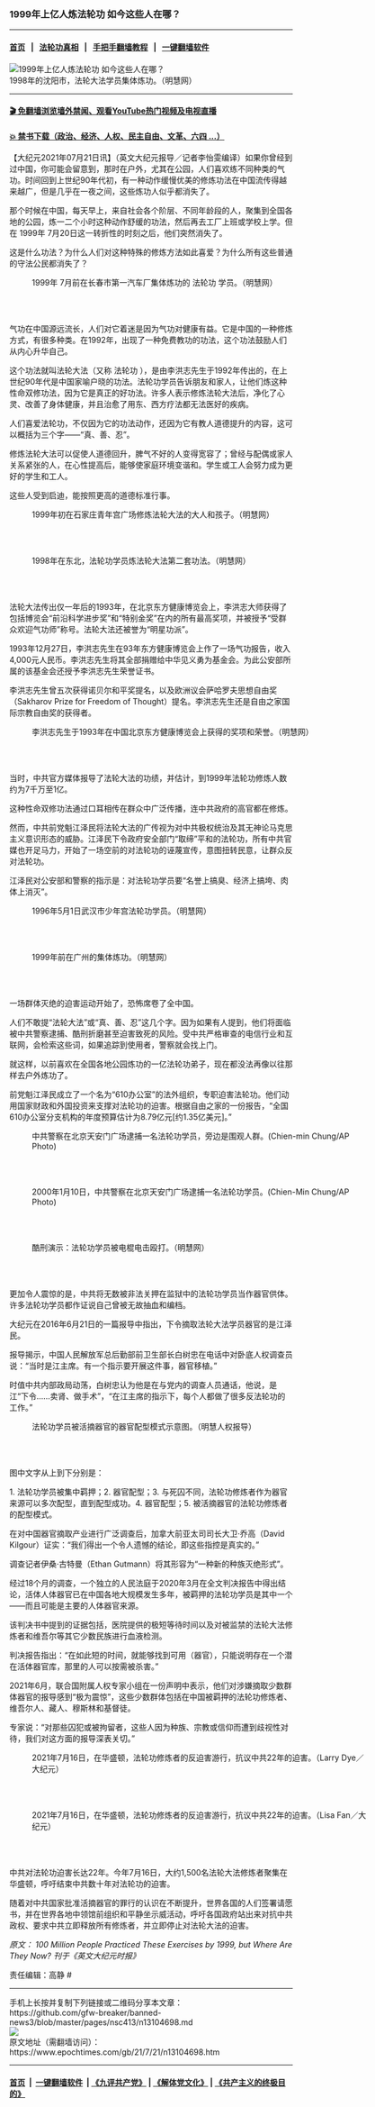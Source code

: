 ### 1999年上亿人炼法轮功 如今这些人在哪？
------------------------

#### [首页](https://github.com/gfw-breaker/banned-news3/blob/master/README.md) &nbsp;&nbsp;|&nbsp;&nbsp; [法轮功真相](https://github.com/begood0513/basic/blob/master/README.md)  &nbsp;&nbsp;|&nbsp;&nbsp; [手把手翻墙教程](https://github.com/gfw-breaker/guides/wiki)  &nbsp;&nbsp;|&nbsp;&nbsp; [一键翻墙软件](https://github.com/gfw-breaker/nogfw/blob/master/README.md)  



<div><img alt="1999年上亿人炼法轮功 如今这些人在哪？" class="attachment-djy_600_400 size-djy_600_400 wp-post-image" src="https://i.epochtimes.com/assets/uploads/2021/07/id13104705-practice-fb-700x420-600x400.jpg"/>
<div class="caption">
 1998年的沈阳市，法轮大法学员集体炼功。（明慧网）
</div></div><hr/>

#### [ 🎬  免翻墙浏览墙外禁闻、观看YouTube热门视频及电视直播](https://github.com/gfw-breaker/HelloWorld)

#### [ 💥  禁书下载（政治、经济、人权、民主自由、文革、六四 ...）](https://github.com/gfw-breaker/books/blob/master/README.md)

<div><p>
 【大纪元2021年07月21日讯】（英文大纪元报导／记者李怡雯编译）如果你曾经到过中国，你可能会留意到，那时在户外，尤其在公园，人们喜欢练不同种类的气功。时间回到上世纪90年代初，有一种动作缓慢优美的修炼功法在中国流传得越来越广，但是几乎在一夜之间，这些炼功人似乎都消失了。
</p>
<p>
 那个时候在中国，每天早上，来自社会各个阶层、不同年龄段的人，聚集到全国各地的公园，炼一二个小时这种动作舒缓的功法，然后再去工厂上班或学校上学。但在
 <ok href="https://www.epochtimes.com/gb/tag/1999%E5%B9%B4.html">
  1999年
 </ok>
 7月20日这一转折性的时刻之后，他们突然消失了。
</p>
<p>
 这是什么功法？为什么人们对这种特殊的修炼方法如此喜爱？为什么所有这些普通的守法公民都消失了？
</p>
<figure aria-describedby="caption-attachment-13104709" class="wp-caption aligncenter" id="attachment_13104709" style="width: 597px">
 <ok href=" https://i.epochtimes.com/assets/uploads/2021/07/id13104709-ET1-450x295.jpg" rel="noreferrer noopener" target="_blank">
  <img alt="" class="wp-image-13104709" src="https://i.epochtimes.com/assets/uploads/2021/07/id13104709-ET1-450x295.jpg"/>
 </ok>
 <br/><figcaption class="wp-caption-text" id="caption-attachment-13104709">
  <ok href="https://www.epochtimes.com/gb/tag/1999%E5%B9%B4.html">
   1999年
  </ok>
  7月前在长春市第一汽车厂集体炼功的
  <ok href="https://www.epochtimes.com/gb/tag/%E6%B3%95%E8%BD%AE%E5%8A%9F.html">
   法轮功
  </ok>
  学员。（明慧网）
 </figcaption><br/>
</figure><br/>
<p>
 气功在中国源远流长，人们对它着迷是因为气功对健康有益。它是中国的一种修炼方式，有很多种类。在1992年，出现了一种免费教功的功法，这个功法鼓励人们从内心升华自己。
</p>
<p>
 这个功法就叫法轮大法（又称
 <ok href="https://www.epochtimes.com/gb/tag/%E6%B3%95%E8%BD%AE%E5%8A%9F.html">
  法轮功
 </ok>
 ），是由李洪志先生于1992年传出的，在上世纪90年代是中国家喻户晓的功法。法轮功学员告诉朋友和家人，让他们炼这种性命双修功法，因为它是真正的好功法。许多人表示修炼法轮大法后，净化了心灵、改善了身体健康，并且治愈了用东、西方疗法都无法医好的疾病。
</p>
<p>
 人们喜爱法轮功，不仅因为它的功法动作，还因为它有教人道德提升的内容，这可以概括为三个字——“真、善、忍”。
</p>
<p>
 修炼法轮大法可以促使人道德回升，脾气不好的人变得宽容了；曾经与配偶或家人关系紧张的人，在心性提高后，能够使家庭环境变谐和。学生或工人会努力成为更好的学生和工人。
</p>
<p>
 这些人受到启迪，能按照更高的道德标准行事。
</p>
<figure aria-describedby="caption-attachment-13104715" class="wp-caption aligncenter" id="attachment_13104715" style="width: 598px">
 <ok href=" https://i.epochtimes.com/assets/uploads/2021/07/id13104715-ET7-450x261.jpg" rel="noreferrer noopener" target="_blank">
  <img alt="" class="wp-image-13104715" src="https://i.epochtimes.com/assets/uploads/2021/07/id13104715-ET7-450x261.jpg"/>
 </ok>
 <br/><figcaption class="wp-caption-text" id="caption-attachment-13104715">
  1999年初在石家庄青年宫广场修炼法轮大法的大人和孩子。（明慧网）
 </figcaption><br/>
</figure><br/>
<figure aria-describedby="caption-attachment-13104719" class="wp-caption aligncenter" id="attachment_13104719" style="width: 597px">
 <ok href=" https://i.epochtimes.com/assets/uploads/2021/07/id13104719-ET5-450x298.jpg" rel="noreferrer noopener" target="_blank">
  <img alt="" class="wp-image-13104719" src="https://i.epochtimes.com/assets/uploads/2021/07/id13104719-ET5-450x298.jpg"/>
 </ok>
 <br/><figcaption class="wp-caption-text" id="caption-attachment-13104719">
  1998年在东北，法轮功学员炼法轮大法第二套功法。（明慧网）
 </figcaption><br/>
</figure><br/>
<p>
 法轮大法传出仅一年后的1993年，在北京东方健康博览会上，李洪志大师获得了包括博览会“前沿科学进步奖”和“特别金奖”在内的所有最高奖项，并被授予“受群众欢迎气功师”称号。法轮大法还被誉为“明星功派”。
</p>
<p>
 1993年12月27日，李洪志先生在93年东方健康博览会上作了一场气功报告，收入4,000元人民币。李洪志先生将其全部捐赠给中华见义勇为基金会。为此公安部所属的该基金会还授予李洪志先生荣誉证书。
</p>
<p>
 李洪志先生曾五次获得诺贝尔和平奖提名，以及欧洲议会萨哈罗夫思想自由奖（Sakharov Prize for Freedom of Thought）提名。李洪志先生还是自由之家国际宗教自由奖的获得者。
</p>
<figure aria-describedby="caption-attachment-13104721" class="wp-caption aligncenter" id="attachment_13104721" style="width: 600px">
 <ok href=" https://i.epochtimes.com/assets/uploads/2021/07/id13104721-ET-1-600x338.jpg" rel="noreferrer noopener" target="_blank">
  <img alt="" class="size-large wp-image-13104721" src="https://i.epochtimes.com/assets/uploads/2021/07/id13104721-ET-1-600x338.jpg"/>
 </ok>
 <br/><figcaption class="wp-caption-text" id="caption-attachment-13104721">
  李洪志先生于1993年在中国北京东方健康博览会上获得的奖项和荣誉。（明慧网）
 </figcaption><br/>
</figure><br/>
<p>
 当时，中共官方媒体报导了法轮大法的功绩，并估计，到1999年法轮功修炼人数约为7千万至1亿。
</p>
<p>
 这种性命双修功法通过口耳相传在群众中广泛传播，连中共政府的高官都在修炼。
</p>
<p>
 然而，中共前党魁江泽民将法轮大法的广传视为对中共极权统治及其无神论马克思主义意识形态的威胁。江泽民下令政府安全部门“取缔”平和的法轮功，所有中共官媒也开足马力，开始了一场空前的对法轮功的诬蔑宣传，意图扭转民意，让群众反对法轮功。
</p>
<p>
 江泽民对公安部和警察的指示是：对法轮功学员要“名誉上搞臭、经济上搞垮、肉体上消灭”。
</p>
<figure aria-describedby="caption-attachment-13104726" class="wp-caption aligncenter" id="attachment_13104726" style="width: 600px">
 <ok href=" https://i.epochtimes.com/assets/uploads/2021/07/id13104726-ET4-600x380.jpg" rel="noreferrer noopener" target="_blank">
  <img alt="" class="size-large wp-image-13104726" src="https://i.epochtimes.com/assets/uploads/2021/07/id13104726-ET4-600x380.jpg"/>
 </ok>
 <br/><figcaption class="wp-caption-text" id="caption-attachment-13104726">
  1996年5月1日武汉市少年宫法轮功学员。（明慧网）
 </figcaption><br/>
</figure><br/>
<figure aria-describedby="caption-attachment-13104728" class="wp-caption aligncenter" id="attachment_13104728" style="width: 600px">
 <ok href=" https://i.epochtimes.com/assets/uploads/2021/07/id13104728-ET8-600x400.jpg" rel="noreferrer noopener" target="_blank">
  <img alt="" class="size-large wp-image-13104728" src="https://i.epochtimes.com/assets/uploads/2021/07/id13104728-ET8-600x400.jpg"/>
 </ok>
 <br/><figcaption class="wp-caption-text" id="caption-attachment-13104728">
  1999年前在广州的集体炼功。（明慧网）
 </figcaption><br/>
</figure><br/>
<p>
 一场群体灭绝的迫害运动开始了，恐怖席卷了全中国。
</p>
<p>
 人们不敢提“法轮大法”或“真、善、忍”这几个字。因为如果有人提到，他们将面临被中共警察逮捕、酷刑折磨甚至迫害致死的风险。受中共严格审查的电信行业和互联网，会检索这些词，如果追踪到使用者，警察就会找上门。
</p>
<p>
 就这样，以前喜欢在全国各地公园炼功的一亿法轮功弟子，现在都没法再像以往那样去户外炼功了。
</p>
<p>
 前党魁江泽民成立了一个名为“610办公室”的法外组织，专职迫害法轮功。他们动用国家财政和外国投资来支撑对法轮功的迫害。根据自由之家的一份报告，“全国610办公室分支机构的年度预算估计为8.79亿元[约1.35亿美元]。”
</p>
<figure aria-describedby="caption-attachment-13104731" class="wp-caption aligncenter" id="attachment_13104731" style="width: 600px">
 <ok href=" https://i.epochtimes.com/assets/uploads/2021/07/id13104731-ET2-1-600x432.jpg" rel="noreferrer noopener" target="_blank">
  <img alt="" class="size-large wp-image-13104731" src="https://i.epochtimes.com/assets/uploads/2021/07/id13104731-ET2-1-600x432.jpg"/>
 </ok>
 <br/><figcaption class="wp-caption-text" id="caption-attachment-13104731">
  中共警察在北京天安门广场逮捕一名法轮功学员，旁边是围观人群。(Chien-min Chung/AP Photo)
 </figcaption><br/>
</figure><br/>
<figure aria-describedby="caption-attachment-13104738" class="wp-caption aligncenter" id="attachment_13104738" style="width: 600px">
 <ok href=" https://i.epochtimes.com/assets/uploads/2021/07/id13104738-ET1-1-600x360.jpg" rel="noreferrer noopener" target="_blank">
  <img alt="" class="size-large wp-image-13104738" src="https://i.epochtimes.com/assets/uploads/2021/07/id13104738-ET1-1-600x360.jpg"/>
 </ok>
 <br/><figcaption class="wp-caption-text" id="caption-attachment-13104738">
  2000年1月10日，中共警察在北京天安门广场逮捕一名法轮功学员。(Chien-Min Chung/AP Photo)
 </figcaption><br/>
</figure><br/>
<figure aria-describedby="caption-attachment-13104741" class="wp-caption aligncenter" id="attachment_13104741" style="width: 600px">
 <ok href=" https://i.epochtimes.com/assets/uploads/2021/07/id13104741-ET10-600x444.jpg" rel="noreferrer noopener" target="_blank">
  <img alt="" class="size-large wp-image-13104741" src="https://i.epochtimes.com/assets/uploads/2021/07/id13104741-ET10-600x444.jpg"/>
 </ok>
 <br/><figcaption class="wp-caption-text" id="caption-attachment-13104741">
  酷刑演示：法轮功学员被电棍电击殴打。（明慧网）
 </figcaption><br/>
</figure><br/>
<p>
 更加令人震惊的是，中共将无数被非法关押在监狱中的法轮功学员当作器官供体。许多法轮功学员都作证说自己曾被无故抽血和编档。
</p>
<p>
 大纪元在2016年6月21日的一篇报导中指出，下令摘取法轮大法学员器官的是江泽民。
</p>
<p>
 报导揭示，中国人民解放军总后勤部前卫生部长白树忠在电话中对卧底人权调查员说：“当时是江主席。有一个指示要开展这件事，器官移植。”
</p>
<p>
 时值中共内部政局动荡，白树忠认为他是在与党内的调查人员通话，他说，是江“下令……卖肾、做手术”，“在江主席的指示下，每个人都做了很多反法轮功的工作。”
</p>
<figure aria-describedby="caption-attachment-13104743" class="wp-caption aligncenter" id="attachment_13104743" style="width: 600px">
 <ok href=" https://i.epochtimes.com/assets/uploads/2021/07/id13104743-ET-Prison-600x474.jpg" rel="noreferrer noopener" target="_blank">
  <img alt="" class="size-large wp-image-13104743" src="https://i.epochtimes.com/assets/uploads/2021/07/id13104743-ET-Prison-600x474.jpg"/>
 </ok>
 <br/><figcaption class="wp-caption-text" id="caption-attachment-13104743">
  法轮功学员被活摘器官的器官配型模式示意图。（明慧人权报导）
 </figcaption><br/>
</figure><br/>
<p>
 图中文字从上到下分别是：
</p>
<p>
 1. 法轮功学员被集中羁押；2. 器官配型；3. 与死囚不同，法轮功修炼者作为器官来源可以多次配型，直到配型成功。4. 器官配型；5. 被活摘器官的法轮功修炼者的配型模式。
</p>
<p>
 在对中国器官摘取产业进行广泛调查后，加拿大前亚太司司长大卫‧乔高（David Kilgour）证实：“我们得出一个令人遗憾的结论，即这些指控是真实的。”
</p>
<p>
 调查记者伊桑‧古特曼（Ethan Gutmann）将其形容为“一种新的种族灭绝形式”。
</p>
<p>
 经过18个月的调查，一个独立的人民法庭于2020年3月在全文判决报告中得出结论，活体人体器官已在中国各地大规模发生多年，被羁押的法轮功学员是其中一个——而且可能是主要的人体器官来源。
</p>
<p>
 该判决书中提到的证据包括，医院提供的极短等待时间以及对被监禁的法轮大法修炼者和维吾尔等其它少数民族进行血液检测。
</p>
<p>
 判决报告指出：“在如此短的时间，就能够找到可用（器官），只能说明存在一个潜在活体器官库，那里的人可以按需被杀害。”
</p>
<p>
 2021年6月，联合国附属人权专家小组在一份声明中表示，他们对涉嫌摘取少数群体器官的报导感到“极为震惊”，这些少数群体包括在中国被羁押的法轮功修炼者、维吾尔人、藏人、穆斯林和基督徒。
</p>
<p>
 专家说：“对那些囚犯或被拘留者，这些人因为种族、宗教或信仰而遭到歧视性对待，我们对这方面的报导深表关切。”
</p>
<figure aria-describedby="caption-attachment-13104746" class="wp-caption aligncenter" id="attachment_13104746" style="width: 600px">
 <ok href=" https://i.epochtimes.com/assets/uploads/2021/07/id13104746-9ED1847-1200x800-600x400.jpg" rel="noreferrer noopener" target="_blank">
  <img alt="" class="size-large wp-image-13104746" src="https://i.epochtimes.com/assets/uploads/2021/07/id13104746-9ED1847-1200x800-600x400.jpg"/>
 </ok>
 <br/><figcaption class="wp-caption-text" id="caption-attachment-13104746">
  2021年7月16日，在华盛顿，法轮功修炼者的反迫害游行，抗议中共22年的迫害。（Larry Dye／大纪元）
 </figcaption><br/>
</figure><br/>
<figure aria-describedby="caption-attachment-13104750" class="wp-caption aligncenter" id="attachment_13104750" style="width: 600px">
 <ok href=" https://i.epochtimes.com/assets/uploads/2021/07/id13104750-AM3A1643-1200x800-600x400.jpg" rel="noreferrer noopener" target="_blank">
  <img alt="" class="size-large wp-image-13104750" src="https://i.epochtimes.com/assets/uploads/2021/07/id13104750-AM3A1643-1200x800-600x400.jpg"/>
 </ok>
 <br/><figcaption class="wp-caption-text" id="caption-attachment-13104750">
  2021年7月16日，在华盛顿，法轮功修炼者的反迫害游行，抗议中共22年的迫害。（Lisa Fan／大纪元）
 </figcaption><br/>
</figure><br/>
<p>
 中共对法轮功迫害长达22年。今年7月16日，大约1,500名法轮大法修炼者聚集在华盛顿，呼吁结束中共数十年对法轮功的迫害。
</p>
<p>
 随着对中共国家批准活摘器官的罪行的认识在不断提升，世界各国的人们签署请愿书，并在世界各地中领馆前组织和平静坐示威活动，呼吁各国政府站出来对抗中共政权、要求中共立即释放所有修炼者，并立即停止对法轮大法的迫害。
</p>
<p style="text-align: center;">
</p>
<p>
 <em>
  原文：
  <ok href="https://www.theepochtimes.com/100-million-people-practiced-these-exercises-by-1999-but-where-on-earth-are-they-now_3173473.html">
   100 Million People Practiced These Exercises by 1999, but Where Are They Now?
  </ok>
  刊于《英文大纪元时报》
 </em>
</p>
<p>
 责任编辑：高静 #
</p>
</div>
<hr/>
手机上长按并复制下列链接或二维码分享本文章：<br/>
https://github.com/gfw-breaker/banned-news3/blob/master/pages/nsc413/n13104698.md <br/>
<a href='https://github.com/gfw-breaker/banned-news3/blob/master/pages/nsc413/n13104698.md'><img src='https://github.com/gfw-breaker/banned-news3/blob/master/pages/nsc413/n13104698.md.png'/></a> <br/>
原文地址（需翻墙访问）：https://www.epochtimes.com/gb/21/7/21/n13104698.htm


------------------------
#### [首页](https://github.com/gfw-breaker/banned-news3/blob/master/README.md) &nbsp;|&nbsp; [一键翻墙软件](https://github.com/gfw-breaker/nogfw/blob/master/README.md) &nbsp;| [《九评共产党》](https://github.com/gfw-breaker/9ping.md/blob/master/README.md#九评之一评共产党是什么) | [《解体党文化》](https://github.com/gfw-breaker/jtdwh.md/blob/master/README.md) | [《共产主义的终极目的》](https://github.com/gfw-breaker/gczydzjmd.md/blob/master/README.md)


<img src='http://gfw-breaker.win/banned-news3/pages/nsc413/n13104698.md' width='0px' height='0px'/>